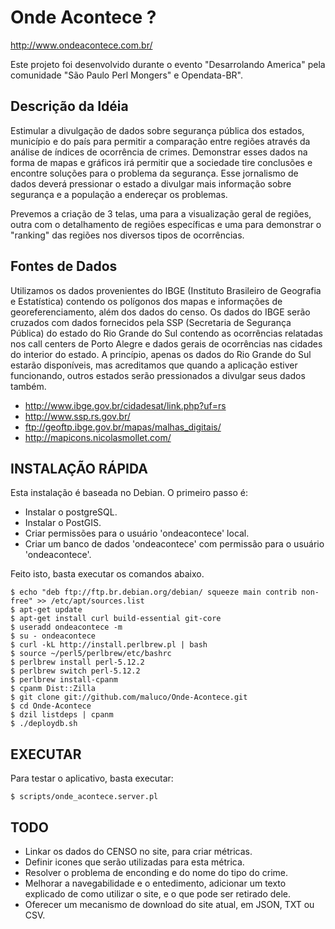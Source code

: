 
Onde Acontece ?
===============

http://www.ondeacontece.com.br/

Este projeto foi desenvolvido durante o evento "Desarrolando America" pela comunidade "São Paulo Perl Mongers" e Opendata-BR".

Descrição da Idéia
------------------

Estimular a divulgação de dados sobre segurança pública dos estados, município e do país para permitir a comparação entre regiões através da análise de índices de ocorrência de crimes. Demonstrar esses dados na forma de mapas e gráficos irá permitir que a sociedade tire conclusões e encontre soluções para o problema da segurança. Esse jornalismo de dados deverá pressionar o estado a divulgar mais informação sobre segurança e a população a endereçar os problemas.

Prevemos a criação de 3 telas, uma para a visualização geral de regiões, outra com o detalhamento de regiões específicas e uma para demonstrar o "ranking" das regiões nos diversos tipos de ocorrências.

Fontes de Dados
---------------

Utilizamos os dados provenientes do IBGE (Instituto Brasileiro de Geografia e Estatística) contendo os polígonos dos mapas e informações de georeferenciamento, além dos dados do censo. Os dados do IBGE serão cruzados com dados fornecidos pela SSP (Secretaria de Segurança Pública) do estado do Rio Grande do Sul contendo as ocorrências relatadas nos call centers de Porto Alegre e dados gerais de ocorrências nas cidades do interior do estado. A princípio, apenas os dados do Rio Grande do Sul estarão disponíveis, mas acreditamos que quando a aplicação estiver funcionando, outros estados serão pressionados a divulgar seus dados também.

 * http://www.ibge.gov.br/cidadesat/link.php?uf=rs
 * http://www.ssp.rs.gov.br/
 * ftp://geoftp.ibge.gov.br/mapas/malhas_digitais/
 * http://mapicons.nicolasmollet.com/

INSTALAÇÃO RÁPIDA
-----------------

Esta instalação é baseada no Debian. O primeiro passo é:

* Instalar o postgreSQL.
* Instalar o PostGIS.
* Criar permissões para o usuário 'ondeacontece' local.
* Criar um banco de dados 'ondeacontece' com permissão para o usuário 'ondeacontece'.

Feito isto, basta executar os comandos abaixo.

    $ echo "deb ftp://ftp.br.debian.org/debian/ squeeze main contrib non-free" >> /etc/apt/sources.list
    $ apt-get update
    $ apt-get install curl build-essential git-core
    $ useradd ondeacontece -m 
    $ su - ondeacontece
    $ curl -kL http://install.perlbrew.pl | bash
    $ source ~/perl5/perlbrew/etc/bashrc
    $ perlbrew install perl-5.12.2
    $ perlbrew switch perl-5.12.2
    $ perlbrew install-cpanm
    $ cpanm Dist::Zilla
    $ git clone git://github.com/maluco/Onde-Acontece.git
    $ cd Onde-Acontece
    $ dzil listdeps | cpanm
    $ ./deploydb.sh

EXECUTAR
--------

Para testar o aplicativo, basta executar:

    $ scripts/onde_acontece.server.pl

TODO
----

* Linkar os dados do CENSO no site, para criar métricas.
* Definir icones que serão utilizadas para esta métrica.
* Resolver o problema de enconding e do nome do tipo do crime.
* Melhorar a navegabilidade e o entedimento, adicionar um texto explicado de como utilizar o site, e o que pode ser retirado dele.
* Oferecer um mecanismo de download do site atual, em JSON, TXT ou CSV.






